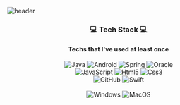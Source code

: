 ![header](https://capsule-render.vercel.app/api?type=slice&color=auto&height=300&text=SuBinYoon&fontColor=auto)</div>

<h3 align="center"> 💻 Tech Stack 💻</h3>
<h4 align="center"> Techs that I've used at least once</h4>

<p align="center">
  <img alt="Java" src="https://img.shields.io/badge/java-%23ED8B00.svg?style=flat-square&logo=java&logoColor=white">
  <img alt="Android" src="https://img.shields.io/badge/Android-3DDC84?style=flat-square&logo=android&logoColor=white">
  <img alt="Spring" src="https://img.shields.io/badge/spring-%236DB33F.svg?style=flat-square&logo=spring&logoColor=white">
  <img alt="Oracle" src="https://img.shields.io/badge/Oracle-F80000?style=flat-square&logo=oracle&logoColor=white">
  
  <br>
  
  <img alt="JavaScript" src="https://img.shields.io/badge/javascript-%23323330.svg?style=flat-square&logo=javascript&logoColor=%23F7DF1E">
  <img alt="Html5" src="https://img.shields.io/badge/html5-%23E34F26.svg?style=flat-square&logo=html5&logoColor=white">
  <img alt="Css3" src="https://img.shields.io/badge/css3-%231572B6.svg?style=flat-square&logo=css3&logoColor=white">
  
  <br>
  
   <img alt="GitHub" src="https://img.shields.io/badge/github-%23121011.svg?style=flat-square&logo=github&logoColor=white">
  
<img alt="Swift" src="https://img.shields.io/badge/swift-F54A2A?style=flat-square&logo=swift&logoColor=white">

  <br>
  
  <br>
  
  <img alt="Windows" src="https://img.shields.io/badge/Windows-0078D6?style=flat-square&logo=windows&logoColor=white">
  <img alt="MacOS" src="https://img.shields.io/badge/mac%20os-000000?style=flat-square&logo=macos&logoColor=F0F0F0">
</p>


